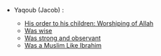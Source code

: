 - Yaqoub (Jacob) :

    - [His order to his children: Worshiping of Allah]()
    - [Was wise](https://quran.com/12/68)
    - [Was strong and observant](https://quran.com/38/45)
    - [Was a Muslim Like Ibrahim](https://quran.com/12/38)
